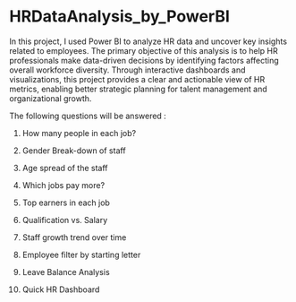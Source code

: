 # HRDataAnalysis_by_PowerBI
In this project, I used Power BI to analyze HR data and uncover key insights related to employees.
The primary objective of this analysis is to help HR professionals make data-driven decisions by identifying factors affecting overall workforce diversity. Through interactive dashboards and visualizations, this project provides a clear and actionable view of HR metrics, enabling better strategic planning for talent management and organizational growth.

The following questions will be answered :
1) How many people in each job?

2) Gender Break-down of staff

3) Age spread of the staff

4) Which jobs pay more?

5) Top earners in each job

6) Qualification vs. Salary

7) Staff growth trend over time

8) Employee filter by starting letter

9) Leave Balance Analysis

10) Quick HR Dashboard

